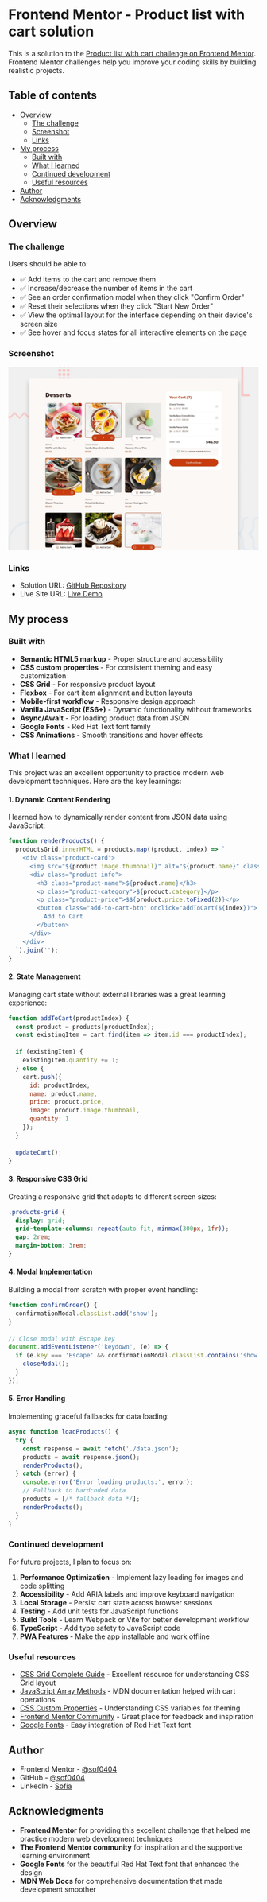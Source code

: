 # Frontend Mentor - Product list with cart solution

This is a solution to the [Product list with cart challenge on Frontend Mentor](https://www.frontendmentor.io/challenges/product-list-with-cart-5MmqLVAp_d). Frontend Mentor challenges help you improve your coding skills by building realistic projects. 

## Table of contents

- [Overview](#overview)
  - [The challenge](#the-challenge)
  - [Screenshot](#screenshot)
  - [Links](#links)
- [My process](#my-process)
  - [Built with](#built-with)
  - [What I learned](#what-i-learned)
  - [Continued development](#continued-development)
  - [Useful resources](#useful-resources)
- [Author](#author)
- [Acknowledgments](#acknowledgments)

## Overview

### The challenge

Users should be able to:

- ✅ Add items to the cart and remove them
- ✅ Increase/decrease the number of items in the cart
- ✅ See an order confirmation modal when they click "Confirm Order"
- ✅ Reset their selections when they click "Start New Order"
- ✅ View the optimal layout for the interface depending on their device's screen size
- ✅ See hover and focus states for all interactive elements on the page

### Screenshot

![Product List with Cart Solution](./preview.jpg)

### Links

- Solution URL: [GitHub Repository](https://github.com/sof0404/product-list-with-cart)
- Live Site URL: [Live Demo](http://localhost:8000)

## My process

### Built with

- **Semantic HTML5 markup** - Proper structure and accessibility
- **CSS custom properties** - For consistent theming and easy customization
- **CSS Grid** - For responsive product layout
- **Flexbox** - For cart item alignment and button layouts
- **Mobile-first workflow** - Responsive design approach
- **Vanilla JavaScript (ES6+)** - Dynamic functionality without frameworks
- **Async/Await** - For loading product data from JSON
- **Google Fonts** - Red Hat Text font family
- **CSS Animations** - Smooth transitions and hover effects

### What I learned

This project was an excellent opportunity to practice modern web development techniques. Here are the key learnings:

#### 1. Dynamic Content Rendering
I learned how to dynamically render content from JSON data using JavaScript:

```javascript
function renderProducts() {
  productsGrid.innerHTML = products.map((product, index) => `
    <div class="product-card">
      <img src="${product.image.thumbnail}" alt="${product.name}" class="product-image">
      <div class="product-info">
        <h3 class="product-name">${product.name}</h3>
        <p class="product-category">${product.category}</p>
        <p class="product-price">$${product.price.toFixed(2)}</p>
        <button class="add-to-cart-btn" onclick="addToCart(${index})">
          Add to Cart
        </button>
      </div>
    </div>
  `).join('');
}
```

#### 2. State Management
Managing cart state without external libraries was a great learning experience:

```javascript
function addToCart(productIndex) {
  const product = products[productIndex];
  const existingItem = cart.find(item => item.id === productIndex);
  
  if (existingItem) {
    existingItem.quantity += 1;
  } else {
    cart.push({
      id: productIndex,
      name: product.name,
      price: product.price,
      image: product.image.thumbnail,
      quantity: 1
    });
  }
  
  updateCart();
}
```

#### 3. Responsive CSS Grid
Creating a responsive grid that adapts to different screen sizes:

```css
.products-grid {
  display: grid;
  grid-template-columns: repeat(auto-fit, minmax(300px, 1fr));
  gap: 2rem;
  margin-bottom: 3rem;
}
```

#### 4. Modal Implementation
Building a modal from scratch with proper event handling:

```javascript
function confirmOrder() {
  confirmationModal.classList.add('show');
}

// Close modal with Escape key
document.addEventListener('keydown', (e) => {
  if (e.key === 'Escape' && confirmationModal.classList.contains('show')) {
    closeModal();
  }
});
```

#### 5. Error Handling
Implementing graceful fallbacks for data loading:

```javascript
async function loadProducts() {
  try {
    const response = await fetch('./data.json');
    products = await response.json();
    renderProducts();
  } catch (error) {
    console.error('Error loading products:', error);
    // Fallback to hardcoded data
    products = [/* fallback data */];
    renderProducts();
  }
}
```

### Continued development

For future projects, I plan to focus on:

1. **Performance Optimization** - Implement lazy loading for images and code splitting
2. **Accessibility** - Add ARIA labels and improve keyboard navigation
3. **Local Storage** - Persist cart state across browser sessions
4. **Testing** - Add unit tests for JavaScript functions
5. **Build Tools** - Learn Webpack or Vite for better development workflow
6. **TypeScript** - Add type safety to JavaScript code
7. **PWA Features** - Make the app installable and work offline

### Useful resources

- [CSS Grid Complete Guide](https://css-tricks.com/snippets/css/complete-guide-grid/) - Excellent resource for understanding CSS Grid layout
- [JavaScript Array Methods](https://developer.mozilla.org/en-US/docs/Web/JavaScript/Reference/Global_Objects/Array) - MDN documentation helped with cart operations
- [CSS Custom Properties](https://developer.mozilla.org/en-US/docs/Web/CSS/Using_CSS_custom_properties) - Understanding CSS variables for theming
- [Frontend Mentor Community](https://www.frontendmentor.io/community) - Great place for feedback and inspiration
- [Google Fonts](https://fonts.google.com/) - Easy integration of Red Hat Text font

## Author

- Frontend Mentor - [@sof0404](https://www.frontendmentor.io/profile/sof0404)
- GitHub - [@sof0404](https://github.com/sof0404)
- LinkedIn - [Sofía]([https://linkedin.com/in/sof0404](https://www.linkedin.com/in/sof%C3%ADa-barboza-vargas-a6487a262/))

## Acknowledgments

- **Frontend Mentor** for providing this excellent challenge that helped me practice modern web development techniques
- **The Frontend Mentor community** for inspiration and the supportive learning environment
- **Google Fonts** for the beautiful Red Hat Text font that enhanced the design
- **MDN Web Docs** for comprehensive documentation that made development smoother
